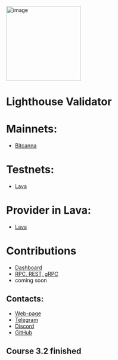 <img width="200" alt="image" src="http://lighth.group/static/media/logo_lighthouse_round.1d83e8787bb5ecbc55de.png">

# Lighthouse Validator

# Mainnets:

- [Bitcanna](https://www.mintscan.io/bitcanna/validators/bcnavaloper1vdnt46tl57muhuqzfesa8ttnfv7z970wvgadel)

# Testnets:

- [Lava](https://lava.explorers.guru/validator/lava@valoper1vu3xj8yv8280mx5pt64q4xg37692txwmpr3rfk)

# Provider in Lava:

- [Lava](https://info.lavanet.xyz/providers/lava@1vu3xj8yv8280mx5pt64q4xg37692txwm422ymp)

# Contributions
- [Dashboard](http://lighth.group/bitcanna-1)
- [RPC, REST, gRPC](http://lighth.group/bitcanna-1)
- coming soon


## Contacts:

- [Web-page](http://lighth.group/)
- [Telegram](https://t.me/mlapov)
- [Discord](https://discordapp.com/users/917615440686116875/)
- [GitHub](https://github.com/lighthouse-validator)

## Course 3.2 finished
